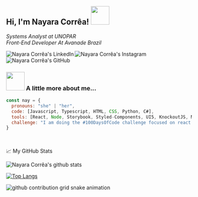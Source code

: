 <h2> Hi, I'm Nayara Corrêa! <img src="https://media.giphy.com/media/mGcNjsfWAjY5AEZNw6/giphy.gif" width="50"></h2>

<i>Systems Analyst at UNOPAR</i><br>
<i>Front-End Developer At Avanade Brazil</i><br>

<a href="[https://www.linkedin.com/in/nayara-corr%C3%AAa-03bb91149/](https://www.linkedin.com/in/nayaracorreaflorentino/)" rel="nofollow">
  <img align="left" alt="Nayara Corrêa's LinkedIn" src="https://img.shields.io/badge/linkedin-%230077B5.svg?&style=for-the-badge&logo=linkedin&logoColor=white" style="max-width:100%;">
</a>

<a href="https://www.instagram.com/nayaracorrea.dev/" rel="nofollow">
  <img align="left" alt="Nayara Corrêa's Instagram" src="https://img.shields.io/badge/instagram-%23E4405F.svg?&style=for-the-badge&logo=instagram&logoColor=white" style="max-width:100%;">
</a>

<a href="https://github.com/naycorrea" rel="nofollow">
  <img align="left" alt="Nayara Corrêa's GitHub" src="https://img.shields.io/badge/github-%23100000.svg?&style=for-the-badge&logo=github&logoColor=white" style="max-width:100%;">
</a> 

<br><br>

### <img src="https://media.giphy.com/media/VgCDAzcKvsR6OM0uWg/giphy.gif" width="50"> A little more about me...  

```javascript
const nay = {
  pronouns: "she" | "her",
  code: [Javascript, Typescript, HTML, CSS, Python, C#],
  tools: [React, Node, Storybook, Styled-Components, UI5, KnockoutJS, Materialize, Bootstrap], 
  challenge: "I am doing the #100DaysOfCode challenge focused on react and typescript"
}
```
  
  <br>
  <p><g-emoji class="g-emoji" alias="chart_with_upwards_trend" fallback-src="https://github.githubassets.com/images/icons/emoji/unicode/1f4c8.png">📈</g-emoji> My GitHub Stats</p>
  
  ![Nayara Corrêa's github stats](https://github-readme-stats.vercel.app/api?username=naycorrea&show_icons=true&theme=dracula)
  
  
  [![Top Langs](https://github-readme-stats.vercel.app/api/top-langs/?username=naycorrea&layout=compact)](https://github.com/naycorrea/github-readme-stats)


  <picture>
  <source
    media="(prefers-color-scheme: dark)"
    srcset="https://raw.githubusercontent.com/naycorrea/snk/output/github-contribution-grid-snake-dark.svg"
  />
  <source
    media="(prefers-color-scheme: light)"
    srcset="https://raw.githubusercontent.com/naycorrea/snk/output/github-contribution-grid-snake.svg"
  />
  <img
    alt="github contribution grid snake animation"
    src="https://raw.githubusercontent.com/naycorrea/snk/output/github-contribution-grid-snake.svg"
  />
</picture>


  
 
  
 
